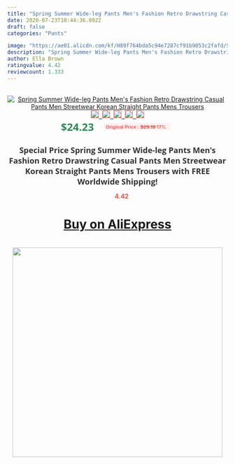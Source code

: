 ```yaml
---
title: "Spring Summer Wide-leg Pants Men's Fashion Retro Drawstring Casual Pants Men Streetwear Korean Straight Pants Mens Trousers"
date: 2020-07-23T10:44:36.892Z
draft: false
categories: "Pants"

image: "https://ae01.alicdn.com/kf/H89f764bda5c94e7287cf91b9053c2fafd/Spring-Summer-Wide-leg-Pants-Men-s-Fashion-Retro-Drawstring-Casual-Pants-Men-Streetwear-Korean-Straight.jpg"
description: "Spring Summer Wide-leg Pants Men's Fashion Retro Drawstring Casual Pants Men Streetwear Korean Straight Pants Mens Trousers"
author: Ella Brown
ratingvalue: 4.42
reviewcount: 1.333
---
```

<br>
<div style="text-align: center;">
<a href="https://s.click.aliexpress.com/e/_AgV4fx" target="_blank" rel="nofollow noopener noreferrer"><img alt="Spring Summer Wide-leg Pants Men's Fashion Retro Drawstring Casual Pants Men Streetwear Korean Straight Pants Mens Trousers" class="magnifier-image" src="https://ae01.alicdn.com/kf/H89f764bda5c94e7287cf91b9053c2fafd/Spring-Summer-Wide-leg-Pants-Men-s-Fashion-Retro-Drawstring-Casual-Pants-Men-Streetwear-Korean-Straight.jpg_640x640.jpg">
<br>
<img style="border:1px solid salmon" src="https://ae01.alicdn.com/kf/H89f764bda5c94e7287cf91b9053c2fafd/Spring-Summer-Wide-leg-Pants-Men-s-Fashion-Retro-Drawstring-Casual-Pants-Men-Streetwear-Korean-Straight.jpg_120x120.jpg">&nbsp;&nbsp;<img style="border:1px solid salmon" src="https://ae01.alicdn.com/kf/H6f0927c0ed8746969f1e8d48e643a398w/Spring-Summer-Wide-leg-Pants-Men-s-Fashion-Retro-Drawstring-Casual-Pants-Men-Streetwear-Korean-Straight.jpg_120x120.jpg">&nbsp;&nbsp;<img style="border:1px solid salmon" src="https://ae01.alicdn.com/kf/Hda65d1e07f5b420da79b20a8333ec561Q/Spring-Summer-Wide-leg-Pants-Men-s-Fashion-Retro-Drawstring-Casual-Pants-Men-Streetwear-Korean-Straight.jpg_120x120.jpg">&nbsp;&nbsp;<img style="border:1px solid salmon" src="https://ae01.alicdn.com/kf/H8efb57fa97da40e9811464c623f43a5dl/Spring-Summer-Wide-leg-Pants-Men-s-Fashion-Retro-Drawstring-Casual-Pants-Men-Streetwear-Korean-Straight.jpg_120x120.jpg">&nbsp;&nbsp;<img style="border:1px solid salmon" src="https://ae01.alicdn.com/kf/H4efaed5d9a6f45a8b40e367feb55aa289/Spring-Summer-Wide-leg-Pants-Men-s-Fashion-Retro-Drawstring-Casual-Pants-Men-Streetwear-Korean-Straight.jpg_120x120.jpg"></a></div><br0>
<div style="text-align: center;"><span style="background-color: white; border: 0px; box-sizing: border-box; color: seagreen; display: inline-block; font-family: &quot;open sans&quot; , &quot;arial&quot; , &quot;helvetica&quot; , sans-serif , &quot;heiti&quot;; font-size: 24px; font-stretch: inherit; font-weight: 700; line-height: inherit; margin: 0px 10px 0px 0px; padding: 0px; vertical-align: middle;">$24.23 </span>
<span style="background: rgb(255 , 241 , 241); border-radius: 3px; border: 0px; box-sizing: border-box; color: #ff4747; display: inline-block; font-family: inherit; font-size: 12px; font-stretch: inherit; font-style: inherit; font-variant: inherit; font-weight: 600; line-height: inherit; margin: 0px; padding: 2px 5px; transform: scale(0.9); vertical-align: middle;">Original Price : <b style="text-decoration: line-through;">$29.19 </b> 17%&nbsp;&nbsp;</span></div>
<h1 style="color: #333333; display: inline-block; font-family: &quot;open sans&quot; , &quot;arial&quot; , &quot;helvetica&quot; , sans-serif , &quot;heiti&quot;; font-size: 18px; font-stretch: inherit; font-weight: 700; text-align: center;">Special Price Spring Summer Wide-leg Pants Men's Fashion Retro Drawstring Casual Pants Men Streetwear Korean Straight Pants Mens Trousers with FREE Worldwide Shipping!</h1>
<div style="color: #ff4747; text-align: center;">
<img src="https://4.bp.blogspot.com/-M0ZcTcb-5uY/XleCXlxnR4I/AAAAAAAAAEc/OrjgMkXV1oMQFaCRZj5HQwOCBcu3w1FegCPcBGAYYCw/s1600/star.png" style="height: 15px;">&nbsp;<b>4.42</b></div>
<div class="button_cont" align="center"><a class="buynow_a" href="https://s.click.aliexpress.com/e/_AgV4fx" target="_blank" rel="nofollow noopener noreferrer"><H1>Buy on AliExpress</H1></a></div><br>
<div class="separator" style="clear: both; text-align: center;">
<img src="https://lh3.googleusercontent.com/-pTy5HemUv9M/XlePHvY0dAI/AAAAAAAAAE4/0nX5iRUoIWY8eMW9Dpxeirr157OZliDIgCLcBGAsYHQ/s1600/badge.gif" width="480">
</div>
